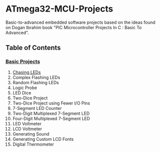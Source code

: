 # ATmega32-MCU-Projects
Basic-to-advanced embedded software projects based on the ideas found on Dogan Ibrahim book "PIC Microcontroller Projects In C : Basic To Advanced".

## Table of Contents
### <a href="Basic Projects">Basic Projects</a>
1. <a href="Basic Projects/Chasing LEDs">Chasing LEDs</a>
2. Complex Flashing LEDs
3. Random Flashing LEDs
4. Logic Probe
5. LED Dice
6. Two-Dice Project
7. Two-Dice Project using Fewer I/O Pins
8. 7-Segment LED Counter
9. Two-Digit Multiplexed 7-Segment LED
10. Four-Digit Multiplexed 7-Segment LED
11. LED Voltmeter
12. LCD Voltmeter
13. Generating Sound
14. Generating Custom LCD Fonts
15. Digital Thermometer
